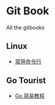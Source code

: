 # Git Book

All the gitbooks


## Linux

* [常用命令行](linux/README.md)

## Go Tourist

* [Go 简易教程](go-tour/README.md)
